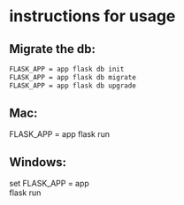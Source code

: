 

# instructions for usage



## Migrate the db:

```sh
FLASK_APP = app flask db init
FLASK_APP = app flask db migrate
FLASK_APP = app flask db upgrade
```

## Mac:
FLASK_APP = app flask run

## Windows:
set  FLASK_APP = app   
flask run
